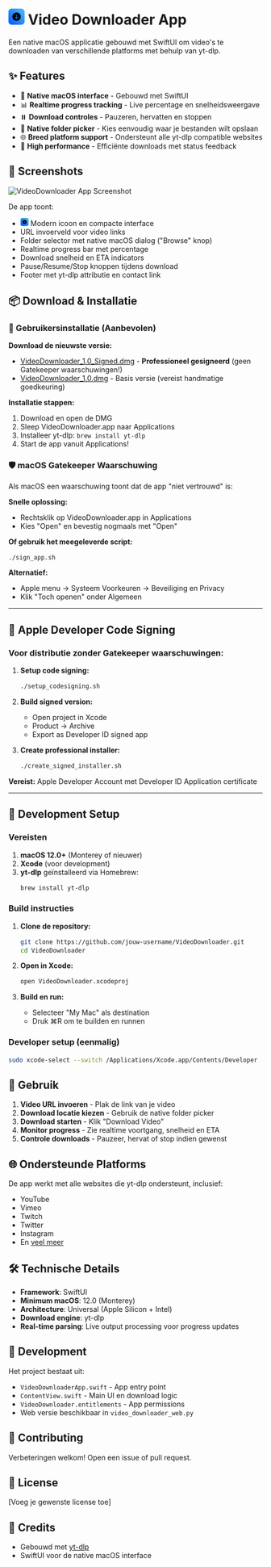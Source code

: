 # <img src="app-icon.png" alt="VideoDownloader" width="32" height="32"> Video Downloader App

Een native macOS applicatie gebouwd met SwiftUI om video's te downloaden van verschillende platforms met behulp van yt-dlp.

## ✨ Features

- 🎯 **Native macOS interface** - Gebouwd met SwiftUI
- 📊 **Realtime progress tracking** - Live percentage en snelheidsweergave
- ⏸️ **Download controles** - Pauzeren, hervatten en stoppen
- 📁 **Native folder picker** - Kies eenvoudig waar je bestanden wilt opslaan
- 🌐 **Breed platform support** - Ondersteunt alle yt-dlp compatible websites
- 🚀 **High performance** - Efficiënte downloads met status feedback

## 📱 Screenshots

![VideoDownloader App Screenshot](screenshot.png)

De app toont:
- <img src="app-icon.png" alt="App Icon" width="16" height="16"> Modern icoon en compacte interface
- URL invoerveld voor video links
- Folder selector met native macOS dialog ("Browse" knop)
- Realtime progress bar met percentage
- Download snelheid en ETA indicators
- Pause/Resume/Stop knoppen tijdens download
- Footer met yt-dlp attributie en contact link

## 📦 Download & Installatie

### 🚀 Gebruikersinstallatie (Aanbevolen)

**Download de nieuwste versie:**
- [VideoDownloader_1.0_Signed.dmg](VideoDownloader_1.0_Signed.dmg) - **Professioneel gesigneerd** (geen Gatekeeper waarschuwingen!)
- [VideoDownloader_1.0.dmg](VideoDownloader_1.0.dmg) - Basis versie (vereist handmatige goedkeuring)

**Installatie stappen:**
1. Download en open de DMG
2. Sleep VideoDownloader.app naar Applications
3. Installeer yt-dlp: `brew install yt-dlp`
4. Start de app vanuit Applications!

### 🛡️ macOS Gatekeeper Waarschuwing

Als macOS een waarschuwing toont dat de app "niet vertrouwd" is:

**Snelle oplossing:**
- Rechtsklik op VideoDownloader.app in Applications
- Kies "Open" en bevestig nogmaals met "Open"

**Of gebruik het meegeleverde script:**
```bash
./sign_app.sh
```

**Alternatief:**
- Apple menu → Systeem Voorkeuren → Beveiliging en Privacy
- Klik "Toch openen" onder Algemeen

---

## 🍎 Apple Developer Code Signing

### Voor distributie zonder Gatekeeper waarschuwingen:

1. **Setup code signing:**
   ```bash
   ./setup_codesigning.sh
   ```

2. **Build signed version:**
   - Open project in Xcode
   - Product → Archive  
   - Export as Developer ID signed app

3. **Create professional installer:**
   ```bash
   ./create_signed_installer.sh
   ```

**Vereist:** Apple Developer Account met Developer ID Application certificate

---

## 🔧 Development Setup

### Vereisten

1. **macOS 12.0+** (Monterey of nieuwer)
2. **Xcode** (voor development)
3. **yt-dlp** geïnstalleerd via Homebrew:
   ```bash
   brew install yt-dlp
   ```

### Build instructies

1. **Clone de repository:**
   ```bash
   git clone https://github.com/jouw-username/VideoDownloader.git
   cd VideoDownloader
   ```

2. **Open in Xcode:**
   ```bash
   open VideoDownloader.xcodeproj
   ```

3. **Build en run:**
   - Selecteer "My Mac" als destination
   - Druk ⌘R om te builden en runnen

### Developer setup (eenmalig)
```bash
sudo xcode-select --switch /Applications/Xcode.app/Contents/Developer
```

## 🚀 Gebruik

1. **Video URL invoeren** - Plak de link van je video
2. **Download locatie kiezen** - Gebruik de native folder picker
3. **Download starten** - Klik "Download Video"
4. **Monitor progress** - Zie realtime voortgang, snelheid en ETA
5. **Controle downloads** - Pauzeer, hervat of stop indien gewenst

## 🌐 Ondersteunde Platforms

De app werkt met alle websites die yt-dlp ondersteunt, inclusief:
- YouTube
- Vimeo
- Twitch
- Twitter
- Instagram
- En [veel meer](https://github.com/yt-dlp/yt-dlp/blob/master/supportedsites.md)

## 🛠️ Technische Details

- **Framework**: SwiftUI
- **Minimum macOS**: 12.0 (Monterey)
- **Architecture**: Universal (Apple Silicon + Intel)
- **Download engine**: yt-dlp
- **Real-time parsing**: Live output processing voor progress updates

## 📝 Development

Het project bestaat uit:
- `VideoDownloaderApp.swift` - App entry point
- `ContentView.swift` - Main UI en download logic
- `VideoDownloader.entitlements` - App permissions
- Web versie beschikbaar in `video_downloader_web.py`

## 🤝 Contributing

Verbeteringen welkom! Open een issue of pull request.

## 📄 License

[Voeg je gewenste license toe]

## 🙏 Credits

- Gebouwd met [yt-dlp](https://github.com/yt-dlp/yt-dlp)
- SwiftUI voor de native macOS interface
